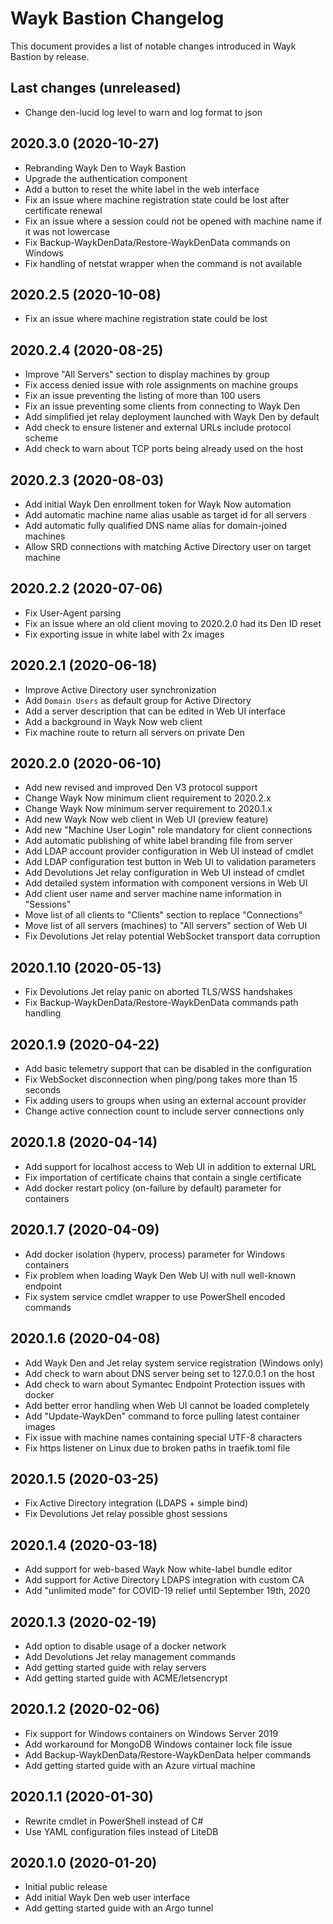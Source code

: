 # Wayk Bastion Changelog

This document provides a list of notable changes introduced in Wayk Bastion by release.

## Last changes (unreleased)
  * Change den-lucid log level to warn and log format to json

## 2020.3.0 (2020-10-27)
  * Rebranding Wayk Den to Wayk Bastion
  * Upgrade the authentication component
  * Add a button to reset the white label in the web interface
  * Fix an issue where machine registration state could be lost after certificate renewal
  * Fix an issue where a session could not be opened with machine name if it was not lowercase
  * Fix Backup-WaykDenData/Restore-WaykDenData commands on Windows 
  * Fix handling of netstat wrapper when the command is not available

## 2020.2.5 (2020-10-08)
  * Fix an issue where machine registration state could be lost

## 2020.2.4 (2020-08-25)
  * Improve "All Servers" section to display machines by group
  * Fix access denied issue with role assignments on machine groups
  * Fix an issue preventing the listing of more than 100 users
  * Fix an issue preventing some clients from connecting to Wayk Den
  * Add simplified jet relay deployment launched with Wayk Den by default
  * Add check to ensure listener and external URLs include protocol scheme
  * Add check to warn about TCP ports being already used on the host

## 2020.2.3 (2020-08-03)
  * Add initial Wayk Den enrollment token for Wayk Now automation
  * Add automatic machine name alias usable as target id for all servers
  * Add automatic fully qualified DNS name alias for domain-joined machines
  * Allow SRD connections with matching Active Directory user on target machine

## 2020.2.2 (2020-07-06)
  * Fix User-Agent parsing
  * Fix an issue where an old client moving to 2020.2.0 had its Den ID reset
  * Fix exporting issue in white label with 2x images

## 2020.2.1 (2020-06-18)
  * Improve Active Directory user synchronization
  * Add `Domain Users` as default group for Active Directory
  * Add a server description that can be edited in Web UI interface
  * Add a background in Wayk Now web client
  * Fix machine route to return all servers on private Den
  
## 2020.2.0 (2020-06-10)
  * Add new revised and improved Den V3 protocol support
  * Change Wayk Now minimum client requirement to 2020.2.x
  * Change Wayk Now minimum server requirement to 2020.1.x
  * Add new Wayk Now web client in Web UI (preview feature)
  * Add new "Machine User Login" role mandatory for client connections
  * Add automatic publishing of white label branding file from server
  * Add LDAP account provider configuration in Web UI instead of cmdlet
  * Add LDAP configuration test button in Web UI to validation parameters
  * Add Devolutions Jet relay configuration in Web UI instead of cmdlet
  * Add detailed system information with component versions in Web UI
  * Add client user name and server machine name information in "Sessions"
  * Move list of all clients to "Clients" section to replace "Connections"
  * Move list of all servers (machines) to "All servers" section of Web UI
  * Fix Devolutions Jet relay potential WebSocket transport data corruption

## 2020.1.10 (2020-05-13)
  * Fix Devolutions Jet relay panic on aborted TLS/WSS handshakes
  * Fix Backup-WaykDenData/Restore-WaykDenData commands path handling

## 2020.1.9 (2020-04-22)
  * Add basic telemetry support that can be disabled in the configuration
  * Fix WebSocket disconnection when ping/pong takes more than 15 seconds
  * Fix adding users to groups when using an external account provider
  * Change active connection count to include server connections only

## 2020.1.8 (2020-04-14)
  * Add support for localhost access to Web UI in addition to external URL
  * Fix importation of certificate chains that contain a single certificate
  * Add docker restart policy (on-failure by default) parameter for containers

## 2020.1.7 (2020-04-09)
  * Add docker isolation (hyperv, process) parameter for Windows containers
  * Fix problem when loading Wayk Den Web UI with null well-known endpoint
  * Fix system service cmdlet wrapper to use PowerShell encoded commands

## 2020.1.6 (2020-04-08)
  * Add Wayk Den and Jet relay system service registration (Windows only)
  * Add check to warn about DNS server being set to 127.0.0.1 on the host
  * Add check to warn about Symantec Endpoint Protection issues with docker
  * Add better error handling when Web UI cannot be loaded completely
  * Add "Update-WaykDen" command to force pulling latest container images
  * Fix issue with machine names containing special UTF-8 characters
  * Fix https listener on Linux due to broken paths in traefik.toml file

## 2020.1.5 (2020-03-25)
  * Fix Active Directory integration (LDAPS + simple bind)
  * Fix Devolutions Jet relay possible ghost sessions

## 2020.1.4 (2020-03-18)
  * Add support for web-based Wayk Now white-label bundle editor
  * Add support for Active Directory LDAPS integration with custom CA
  * Add "unlimited mode" for COVID-19 relief until September 19th, 2020

## 2020.1.3 (2020-02-19)
  * Add option to disable usage of a docker network
  * Add Devolutions Jet relay management commands
  * Add getting started guide with relay servers
  * Add getting started guide with ACME/letsencrypt

## 2020.1.2 (2020-02-06)
  * Fix support for Windows containers on Windows Server 2019
  * Add workaround for MongoDB Windows container lock file issue
  * Add Backup-WaykDenData/Restore-WaykDenData helper commands
  * Add getting started guide with an Azure virtual machine

## 2020.1.1 (2020-01-30)
  * Rewrite cmdlet in PowerShell instead of C#
  * Use YAML configuration files instead of LiteDB

## 2020.1.0 (2020-01-20)
  * Initial public release
  * Add initial Wayk Den web user interface
  * Add getting started guide with an Argo tunnel
